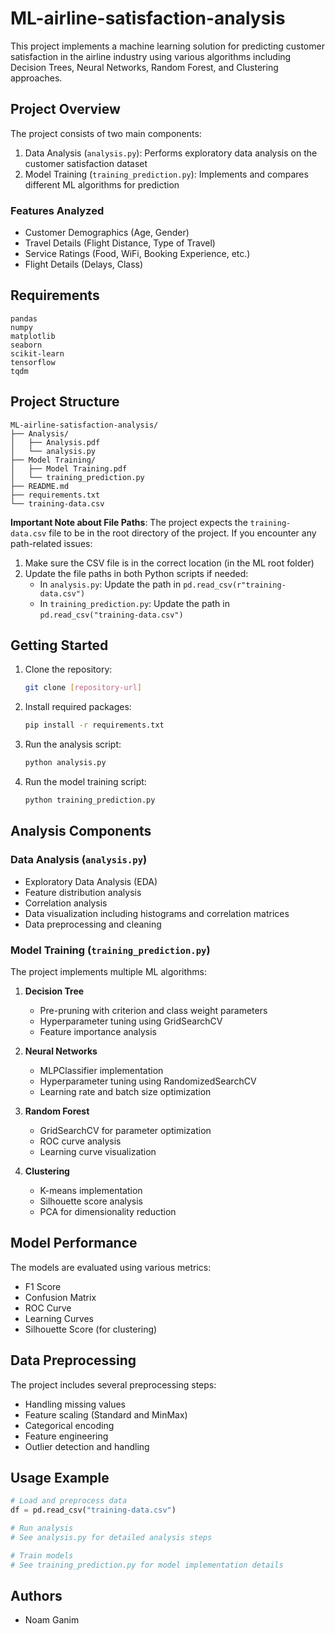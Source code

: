 # ML-airline-satisfaction-analysis

This project implements a machine learning solution for predicting customer satisfaction in the airline industry using various algorithms including Decision Trees, Neural Networks, Random Forest, and Clustering approaches.

## Project Overview

The project consists of two main components:
1. Data Analysis (`analysis.py`): Performs exploratory data analysis on the customer satisfaction dataset
2. Model Training (`training_prediction.py`): Implements and compares different ML algorithms for prediction

### Features Analyzed
- Customer Demographics (Age, Gender)
- Travel Details (Flight Distance, Type of Travel)
- Service Ratings (Food, WiFi, Booking Experience, etc.)
- Flight Details (Delays, Class)

## Requirements

```
pandas
numpy
matplotlib
seaborn
scikit-learn
tensorflow
tqdm
```

## Project Structure

```
ML-airline-satisfaction-analysis/
├── Analysis/
│   ├── Analysis.pdf
│   └── analysis.py
├── Model Training/
│   ├── Model Training.pdf
│   └── training_prediction.py
├── README.md
├── requirements.txt
└── training-data.csv
```

**Important Note about File Paths**: 
The project expects the `training-data.csv` file to be in the root directory of the project. If you encounter any path-related issues:

1. Make sure the CSV file is in the correct location (in the ML root folder)
2. Update the file paths in both Python scripts if needed:
   - In `analysis.py`: Update the path in `pd.read_csv(r"training-data.csv")`
   - In `training_prediction.py`: Update the path in `pd.read_csv("training-data.csv")`

## Getting Started

1. Clone the repository:
   ```bash
   git clone [repository-url]
   ```

2. Install required packages:
   ```bash
   pip install -r requirements.txt
   ```

3. Run the analysis script:
   ```bash
   python analysis.py
   ```

4. Run the model training script:
   ```bash
   python training_prediction.py
   ```

## Analysis Components

### Data Analysis (`analysis.py`)
- Exploratory Data Analysis (EDA)
- Feature distribution analysis
- Correlation analysis
- Data visualization including histograms and correlation matrices
- Data preprocessing and cleaning

### Model Training (`training_prediction.py`)
The project implements multiple ML algorithms:

1. **Decision Tree**
   - Pre-pruning with criterion and class weight parameters
   - Hyperparameter tuning using GridSearchCV
   - Feature importance analysis

2. **Neural Networks**
   - MLPClassifier implementation
   - Hyperparameter tuning using RandomizedSearchCV
   - Learning rate and batch size optimization

3. **Random Forest**
   - GridSearchCV for parameter optimization
   - ROC curve analysis
   - Learning curve visualization

4. **Clustering**
   - K-means implementation
   - Silhouette score analysis
   - PCA for dimensionality reduction

## Model Performance

The models are evaluated using various metrics:
- F1 Score
- Confusion Matrix
- ROC Curve
- Learning Curves
- Silhouette Score (for clustering)

## Data Preprocessing

The project includes several preprocessing steps:
- Handling missing values
- Feature scaling (Standard and MinMax)
- Categorical encoding
- Feature engineering
- Outlier detection and handling

## Usage Example

```python
# Load and preprocess data
df = pd.read_csv("training-data.csv")

# Run analysis
# See analysis.py for detailed analysis steps

# Train models
# See training_prediction.py for model implementation details
```

## Authors

- Noam Ganim
